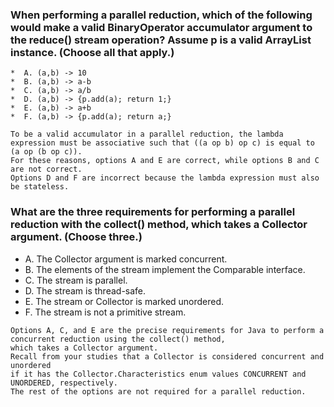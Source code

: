 ### When performing a parallel reduction, which of the following would make a valid BinaryOperator<Integer> accumulator argument to the reduce() stream operation? Assume p is a valid ArrayList<Integer> instance. (Choose all that apply.)
    *  A. (a,b) -> 10
    *  B. (a,b) -> a-b
    *  C. (a,b) -> a/b
    *  D. (a,b) -> {p.add(a); return 1;}
    *  E. (a,b) -> a+b
    *  F. (a,b) -> {p.add(a); return a;}

    To be a valid accumulator in a parallel reduction, the lambda expression must be associative such that ((a op b) op c) is equal to (a op (b op c)).
    For these reasons, options A and E are correct, while options B and C are not correct.
    Options D and F are incorrect because the lambda expression must also be stateless.

   ### What are the three requirements for performing a parallel reduction with the collect() method, which takes a Collector argument. (Choose three.)
   *  A. The Collector argument is marked concurrent.
   *  B. The elements of the stream implement the Comparable interface.
   *  C. The stream is parallel.
   *  D. The stream is thread-safe.
   *  E. The stream or Collector is marked unordered.
   *  F. The stream is not a primitive stream.

    Options A, C, and E are the precise requirements for Java to perform a concurrent reduction using the collect() method,
    which takes a Collector argument.
    Recall from your studies that a Collector is considered concurrent and unordered
    if it has the Collector.Characteristics enum values CONCURRENT and UNORDERED, respectively.
    The rest of the options are not required for a parallel reduction.